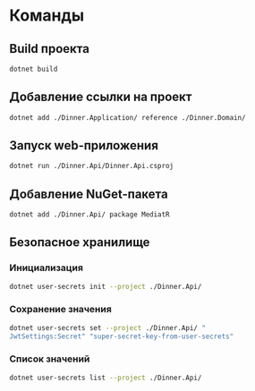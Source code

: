 # Команды

## Build проекта

```bash
dotnet build
```

## Добавление ссылки на проект

```bash
dotnet add ./Dinner.Application/ reference ./Dinner.Domain/
```

## Запуск web-приложения

```bash
dotnet run ./Dinner.Api/Dinner.Api.csproj
```

## Добавление NuGet-пакета

```bash
dotnet add ./Dinner.Api/ package MediatR
```

## Безопасное хранилище

### Инициализация

```bash
dotnet user-secrets init --project ./Dinner.Api/
```

### Сохранение значения

```bash
dotnet user-secrets set --project ./Dinner.Api/ "
JwtSettings:Secret" "super-secret-key-from-user-secrets"
```

### Список значений

```bash
dotnet user-secrets list --project ./Dinner.Api/
```
